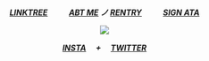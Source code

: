 

<h5 align="center"

![]()

[LINKTREE](https://linktr.ee/6zerb) 　  　 [ABT ME](https://en.pronouns.page/@6zerb) ノ [RENTRY](https://rentry.co/6zerb) 　  　 [SIGN ATA](https://6zerb.atabook.org) 


![](https://64.media.tumblr.com/271d446777fa430ea71e4ca248f89b7a/951b918382257f97-08/s400x600/482da41152258c9e6f79dbf1b65d1ec16ce6085c.gifv)

[INSTA](https://www.instagram.com/6zerb) 　+ 　[TWITTER](https://x.com/6zerb)
